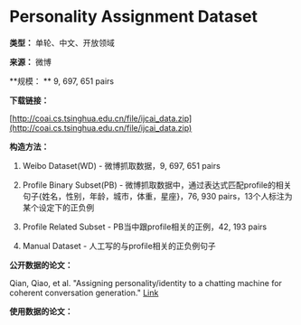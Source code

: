 # Personality Assignment Dataset

**类型：** 单轮、中文、开放领域

**来源：** 微博

**规模： ** 9, 697, 651 pairs

**下载链接：**

[http://coai.cs.tsinghua.edu.cn/file/ijcai_data.zip](http://coai.cs.tsinghua.edu.cn/file/ijcai_data.zip)



**构造方法：**

1. Weibo Dataset(WD) - 微博抓取数据，9, 697, 651 pairs 

2. Profile Binary Subset(PB) -  微博抓取数据中，通过表达式匹配profile的相关句子{姓名，性别，年龄，城市，体重，星座}，76, 930 pairs，13个人标注为某个设定下的正负例

3. Profile Related Subset - PB当中跟profile相关的正例，42, 193 pairs

4. Manual Dataset - 人工写的与profile相关的正负例句子

   

**公开数据的论文：**

Qian, Qiao, et al. "Assigning personality/identity to a chatting machine for coherent conversation generation." [Link](https://arxiv.org/pdf/1706.02861.pdf)

**使用数据的论文：**

